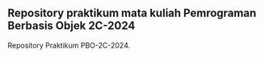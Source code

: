 ## Repository praktikum mata kuliah Pemrograman Berbasis Objek 2C-2024

Repository Praktikum PBO-2C-2024.
